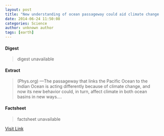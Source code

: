 ```yaml
---
layout: post
title: "New understanding of ocean passageway could aid climate change forecasts"
date: 2014-06-24 11:50:08
categories: Science
author: unknown author
tags: [earth]
---
```



#### Digest
>digest unavailable

#### Extract
>(Phys.org) —The passageway that links the Pacific Ocean to the Indian Ocean is acting differently because of climate change, and now its new behavior could, in turn, affect climate in both ocean basins in new ways....

#### Factsheet
>factsheet unavailable

[Visit Link](http://phys.org/news322813622.html)


